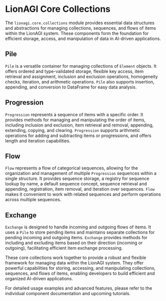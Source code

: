 # LionAGI Core Collections

The `lionagi.core.collections` module provides essential data structures and abstractions for managing collections, sequences, and flows of items within the LionAGI system. These components form the foundation for efficient storage, access, and manipulation of data in AI-driven applications.

## Pile

`Pile` is a versatile container for managing collections of `Element` objects. It offers ordered and type-validated storage, flexible key access, item retrieval and assignment, inclusion and exclusion operations, homogeneity checks, iteration, and arithmetic operations. `Pile` also supports insertion, appending, and conversion to DataFrame for easy data analysis.

## Progression

`Progression` represents a sequence of items with a specific order. It provides methods for managing and manipulating the order of items, including inclusion and exclusion, item retrieval and removal, appending, extending, copying, and clearing. `Progression` supports arithmetic operations for adding and subtracting items or progressions, and offers length and iteration capabilities.

## Flow

`Flow` represents a flow of categorical sequences, allowing for the organization and management of multiple `Progression` sequences within a single structure. It provides sequence storage, a registry for sequence lookup by name, a default sequence concept, sequence retrieval and appending, registration, item removal, and iteration over sequences. `Flow` makes it convenient to work with related sequences and perform operations across multiple sequences.

## Exchange

`Exchange` is designed to handle incoming and outgoing flows of items. It uses a `Pile` to store pending items and maintains separate collections for pending incoming and outgoing items. `Exchange` provides methods for including and excluding items based on their direction (incoming or outgoing), facilitating efficient item exchange processing.

These core collections work together to provide a robust and flexible framework for managing data within the LionAGI system. They offer powerful capabilities for storing, accessing, and manipulating collections, sequences, and flows of items, enabling developers to build efficient and organized AI-driven applications.

For detailed usage examples and advanced features, please refer to the individual component documentation and upcoming tutorials.
